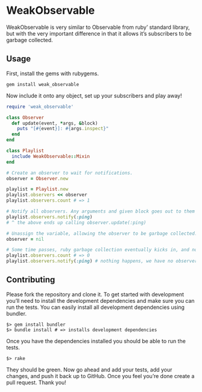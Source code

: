 # WeakObservable

WeakObservable is very similar to Observable from ruby’ standard library, but
with the very important difference in that it allows it’s subscribers to be
garbage collected.

## Usage

First, install the gems with rubygems.

```shell
gem install weak_observable
```

Now include it onto any object, set up your subscribers and play away!

```ruby
require 'weak_observable'

class Observer
  def update(event, *args, &block)
    puts "[#{event}]: #{args.inspect}"
  end
end

class Playlist
  include WeakObservable::Mixin
end

# Create an observer to wait for notifications.
observer = Observer.new

playlist = Playlist.new
playlist.observers << observer
playlist.observers.count # => 1

# Notify all observers. Any arguments and given block goes out to them all.
playlist.observers.notify(:ping)
# ^ the above ends up calling observer.update(:ping)

# Unassign the variable, allowing the observer to be garbage collected.
observer = nil

# Some time passes, ruby garbage collection eventually kicks in, and now…
playlist.observers.count # => 0
playlist.observers.notify(:ping) # nothing happens, we have no observers.
```

## Contributing

Please fork the repository and clone it. To get started with development you’ll
need to install the development dependencies and make sure you can run the
tests. You can easily install all development dependencies using bundler.

```shell
$> gem install bundler
$> bundle install # => installs development dependencies
```

Once you have the dependencies installed you should be able to run the tests.

```shell
$> rake
```

They should be green. Now go ahead and add your tests, add your changes, and push
it back up to GitHub. Once you feel you’re done create a pull request. Thank you!
